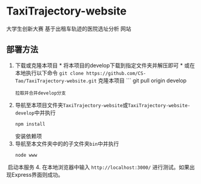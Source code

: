 # TaxiTrajectory-website
大学生创新大赛 基于出租车轨迹的医院选址分析 网站
## 部署方法
1. 下载或克隆本项目
       * 将本项目的develop下载到指定文件夹并解压即可
       * 或在本地执行以下命令
       ```
       git clone https://github.com/CS-Tao/TaxiTrajectory-website.git
       ```
       克隆本项目
       ```
       git pull origin develop
      ```
      拉取并合并develop分支
2. 导航至本项目文件夹`TaxiTrajectory-website`或`TaxiTrajectory-website-develop`中并执行
      ```
      npm install
      ```
      安装依赖项
3. 导航至本文件夹中的的子文件夹`bin`中并执行
      ```
      node www
      ```
  启动本服务
4. 在本地浏览器中输入
      ```
      http://localhost:3000/
      ```
      进行测试。如果出现Express界面则成功。
